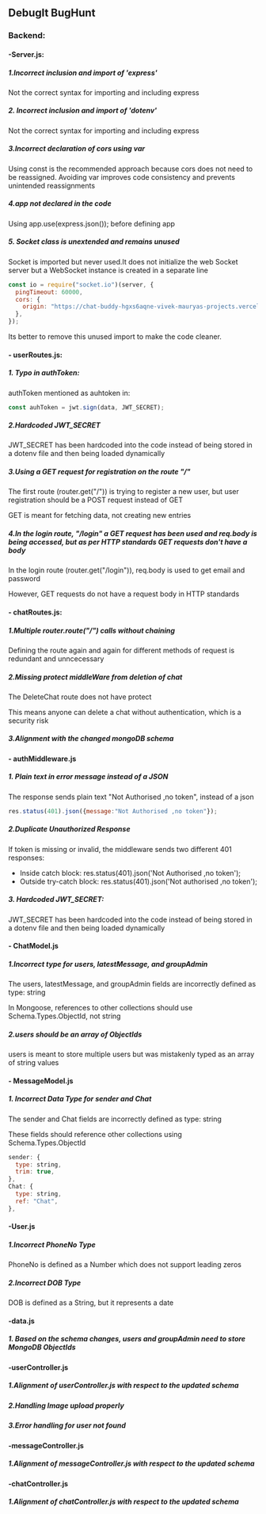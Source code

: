 ## DebugIt BugHunt
### Backend:
#### -Server.js:

##### 1.Incorrect inclusion and import of 'express'
Not the correct syntax for importing and including express

##### 2. Incorrect inclusion and import of 'dotenv'
Not the correct syntax for importing and including express

##### 3.Incorrect declaration of cors using var
Using const is the recommended approach because cors does not need to be reassigned. Avoiding var improves code consistency and prevents unintended reassignments

##### 4.app not declared in the code
Using app.use(express.json()); before defining app

##### 5. Socket class is unextended and remains unused
Socket is imported but never used.It does not initialize the web Socket server but a WebSocket instance is created in a separate line
```js
const io = require("socket.io")(server, {
  pingTimeout: 60000,
  cors: {
    origin: "https://chat-buddy-hgxs6aqne-vivek-mauryas-projects.vercel.app",
  },
});
```
Its better to remove this unused import to make the code cleaner.

#### - userRoutes.js:
##### 1. Typo in authToken:
authToken mentioned as auhtoken in:
```js
const auhToken = jwt.sign(data, JWT_SECRET);
```

##### 2.Hardcoded JWT_SECRET
JWT_SECRET has been hardcoded into the code instead of being stored in a dotenv file and then being loaded dynamically

##### 3.Using a GET request for registration on the route "/"
The first route (router.get("/")) is trying to register a new user, but user registration should be a POST request instead of GET


GET is meant for fetching data, not creating new entries

##### 4.In the login route, "/login" a GET request has been used and req.body is being accessed, but as per HTTP standards GET requests don't have a body

In the login route (router.get("/login")), req.body is used to get email and password

However, GET requests do not have a request body in HTTP standards


#### - chatRoutes.js:
##### 1.Multiple router.route("/") calls without chaining
Defining the route again and again for different methods of request is redundant and unncecessary

##### 2.Missing protect middleWare from deletion of chat
The DeleteChat route does not have protect

This means anyone can delete a chat without authentication, which is a security risk

##### 3.Alignment with the changed mongoDB schema

#### - authMiddleware.js

##### 1. Plain text in error message instead of a JSON
The response sends plain text "Not Authorised ,no token", instead of a json
```js
res.status(401).json({message:"Not Authorised ,no token"});
```
##### 2.Duplicate Unauthorized Response
If token is missing or invalid, the middleware sends two different 401 responses:
- Inside catch block: res.status(401).json('Not Authorised ,no token');
- Outside try-catch block: res.status(401).json('Not authorised ,no token');

##### 3. Hardcoded JWT_SECRET:
JWT_SECRET has been hardcoded into the code instead of being stored in a dotenv file and then being loaded dynamically

#### - ChatModel.js
##### 1.Incorrect type for users, latestMessage, and groupAdmin
The users, latestMessage, and groupAdmin fields are incorrectly defined as type: string

In Mongoose, references to other collections should use Schema.Types.ObjectId, not string
##### 2.users should be an array of ObjectIds
users is meant to store multiple users but was mistakenly typed as an array of string values

#### - MessageModel.js
##### 1. Incorrect Data Type for sender and Chat
The sender and Chat fields are incorrectly defined as type: string

These fields should reference other collections using Schema.Types.ObjectId
```js
sender: {
  type: string,
  trim: true,
},
Chat: {
  type: string,
  ref: "Chat",
},
```
#### -User.js
##### 1.Incorrect PhoneNo Type
PhoneNo is defined as a Number which does not support leading zeros

##### 2.Incorrect DOB Type
DOB is defined as a String, but it represents a date

#### -data.js
##### 1. Based on the schema changes, users and groupAdmin need to store MongoDB ObjectIds

#### -userController.js
##### 1.Alignment of userController.js with respect to the updated schema
##### 2.Handling Image upload properly
##### 3.Error handling for user not found

#### -messageController.js
##### 1.Alignment of messageController.js with respect to the updated schema

#### -chatController.js
##### 1.Alignment of chatController.js with respect to the updated schema
